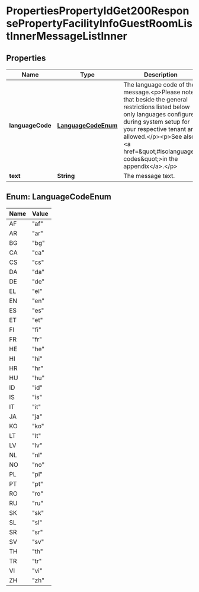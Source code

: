 

# PropertiesPropertyIdGet200ResponsePropertyFacilityInfoGuestRoomListInnerMessageListInner


## Properties

| Name | Type | Description | Notes |
|------------ | ------------- | ------------- | -------------|
|**languageCode** | [**LanguageCodeEnum**](#LanguageCodeEnum) | The language code of the message.&lt;p&gt;Please note that beside the general restrictions listed below only languages configured during system setup for your respective tenant are allowed.&lt;/p&gt;&lt;p&gt;See also &lt;a href&#x3D;\&quot;#isolanguage-codes\&quot;&gt;in the appendix&lt;/a&gt;.&lt;/p&gt; |  |
|**text** | **String** | The message text. |  |



## Enum: LanguageCodeEnum

| Name | Value |
|---- | -----|
| AF | &quot;af&quot; |
| AR | &quot;ar&quot; |
| BG | &quot;bg&quot; |
| CA | &quot;ca&quot; |
| CS | &quot;cs&quot; |
| DA | &quot;da&quot; |
| DE | &quot;de&quot; |
| EL | &quot;el&quot; |
| EN | &quot;en&quot; |
| ES | &quot;es&quot; |
| ET | &quot;et&quot; |
| FI | &quot;fi&quot; |
| FR | &quot;fr&quot; |
| HE | &quot;he&quot; |
| HI | &quot;hi&quot; |
| HR | &quot;hr&quot; |
| HU | &quot;hu&quot; |
| ID | &quot;id&quot; |
| IS | &quot;is&quot; |
| IT | &quot;it&quot; |
| JA | &quot;ja&quot; |
| KO | &quot;ko&quot; |
| LT | &quot;lt&quot; |
| LV | &quot;lv&quot; |
| NL | &quot;nl&quot; |
| NO | &quot;no&quot; |
| PL | &quot;pl&quot; |
| PT | &quot;pt&quot; |
| RO | &quot;ro&quot; |
| RU | &quot;ru&quot; |
| SK | &quot;sk&quot; |
| SL | &quot;sl&quot; |
| SR | &quot;sr&quot; |
| SV | &quot;sv&quot; |
| TH | &quot;th&quot; |
| TR | &quot;tr&quot; |
| VI | &quot;vi&quot; |
| ZH | &quot;zh&quot; |



